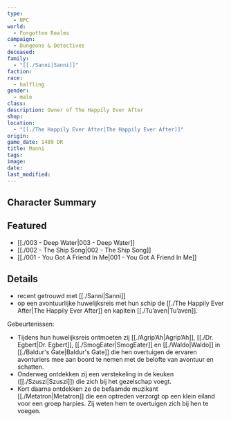 ```yaml
---
type:
  - NPC
world:
  - Forgotten Realms
campaign:
  - Dungeons & Detectives
deceased: 
family:
  - "[[./Sanni|Sanni]]"
faction: 
race:
  - halfling
gender:
  - male
class: 
description: Owner of The Happily Ever After
shop: 
location:
  - "[[./The Happily Ever After|The Happily Ever After]]"
origin: 
game_date: 1489 DR
title: Manni
tags: 
image: 
date: 
last_modified: 
---
```

## Character Summary

## Featured
- [[./003 - Deep Water|003 - Deep Water]]
- [[./002 - The Ship Song|002 - The Ship Song]]
- [[./001 - You Got A Friend In Me|001 - You Got A Friend In Me]]

## Details
* recent getrouwd met [[./Sanni|Sanni]]
* op een avontuurlijke huwelijksreis met hun schip de [[./The Happily Ever After|The Happily Ever After]] en kapitein [[./Tu’aven|Tu’aven]]. 

Gebeurtenissen:
* Tijdens hun huwelijksreis ontmoeten zij [[./Agrip’Ah|Agrip’Ah]], [[./Dr. Egbert|Dr. Egbert]], [[./SmogEater|SmogEater]] en [[./Waldo|Waldo]] in [[./Baldur's Gate|Baldur's Gate]] die hen overtuigen de ervaren avonturiers mee aan boord te nemen met de belofte van avontuur en schatten. 
* Onderweg ontdekken zij een verstekeling in de keuken ([[./Szuszi|Szuszi]]) die zich bij het gezelschap voegt.
* Kort daarna ontdekken ze de befaamde muzikant [[./Metatron|Metatron]] die een optreden verzorgt op een klein eiland voor een groep harpies. Zij weten hem te overtuigen zich bij hen te voegen. 

